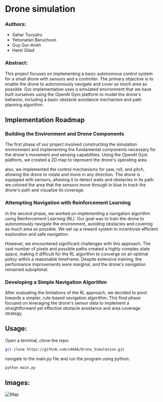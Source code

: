 # Drone simulation

### Authors:
- Sahar Tuvyahu
- Yehonatan Baruchson
- Guy Gur-Arieh
- Harel Gilad

### Abstract:
This project focuses on implementing a basic autonomous control system for a small drone with sensors and a controller. The primary objective is to enable the drone to autonomously navigate and cover as much area as possible. Our implementation uses a simulated environment that we have built ourselves using the OpenAI Gym platform to model the drone's behavior, including a basic obstacle avoidance mechanism and path planning algorithm.

## Implementation Roadmap
### Building the Environment and Drone Components
The first phase of our project involved constructing the simulation environment and implementing the fundamental components necessary for the drone's movement and sensing capabilities. Using the OpenAI Gym platform, we created a 2D map to represent the drone's operating area. 

also, we implemented the control mechanisms for yaw, roll, and pitch, allowing the drone to rotate and move in any direction. The drone is equipped with sensors, allwoing it to detect walls and obstacles in its path. we colored the area that the sensors move through in blue to track the drone's path and visualize its coverage.

### Attempting Navigation with Reinforcement Learning
In the second phase, we worked on implementing a navigation algorithm using Reinforcement Learning (RL). Our goal was to train the drone to autonomously navigate the environment, avoiding obstacles and covering as much area as possible. We set up a reward system to incentivize efficient exploration and safe navigation.

However, we encountered significant challenges with this approach. The vast number of pixels and possible paths created a highly complex state space, making it difficult for the RL algorithm to converge on an optimal policy within a reasonable timeframe. Despite extensive training, the performance improvements were marginal, and the drone's navigation remained suboptimal.

### Developing a Simple Navigation Algorithm
After evaluating the limitations of the RL approach, we decided to pivot towards a simpler, rule-based navigation algorithm. This final phase focused on leveraging the drone's sensor data to implement a straightforward yet effective obstacle avoidance and area coverage strategy.


## Usage:
Open a terminal, clone the repo:
```bash
git clone https://github.com/s4646/Drone_Simulation.git
```
navigate to the main.py file and run the program using python:
```bash
python main.py
```
## Images:
![Map](Drone_Simulation/pictures/map.png)
